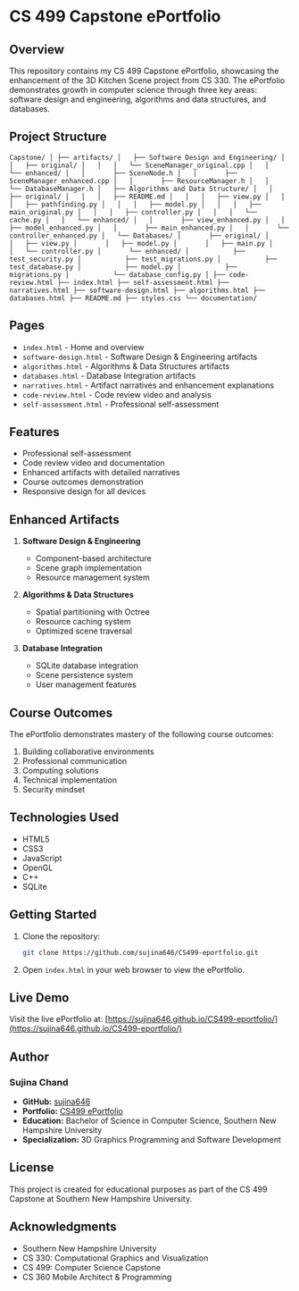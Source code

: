 # CS 499 Capstone ePortfolio

## Overview
This repository contains my CS 499 Capstone ePortfolio, showcasing the enhancement of the 3D Kitchen Scene project from CS 330. The ePortfolio demonstrates growth in computer science through three key areas: software design and engineering, algorithms and data structures, and databases.

## Project Structure
``
Capstone/
│
├── artifacts/
│   ├── Software Design and Engineering/
│   │   ├── original/
│   │   │   └── SceneManager_original.cpp
│   │   └── enhanced/
│   │       ├── SceneNode.h
│   │       ├── SceneManager_enhanced.cpp
│   │       ├── ResourceManager.h
│   │       └── DatabaseManager.h
│   ├── Algorithms and Data Structure/
│   │   ├── original/
│   │   │   ├── README.md
│   │   │   ├── view.py
│   │   │   ├── pathfinding.py
│   │   │   ├── model.py
│   │   │   ├── main_original.py
│   │   │   ├── controller.py
│   │   │   └── cache.py
│   │   └── enhanced/
│   │       ├── view_enhanced.py
│   │       ├── model_enhanced.py
│   │       ├── main_enhanced.py
│   │       └── controller_enhanced.py
│   └── Databases/
│       ├── original/
│       │   ├── view.py
│       │   ├── model.py
│       │   ├── main.py
│       │   └── controller.py
│       └── enhanced/
│           ├── test_security.py
│           ├── test_migrations.py
│           ├── test_database.py
│           ├── model.py
│           ├── migrations.py
│           └── database_config.py
│
├── code-review.html
├── index.html
├── self-assessment.html
├── narratives.html
├── software-design.html
├── algorithms.html
├── databases.html
├── README.md
├── styles.css
└── documentation/
``

## Pages

- `index.html` - Home and overview
- `software-design.html` - Software Design & Engineering artifacts
- `algorithms.html` - Algorithms & Data Structures artifacts
- `databases.html` - Database Integration artifacts
- `narratives.html` - Artifact narratives and enhancement explanations
- `code-review.html` - Code review video and analysis
- `self-assessment.html` - Professional self-assessment

## Features
- Professional self-assessment
- Code review video and documentation
- Enhanced artifacts with detailed narratives
- Course outcomes demonstration
- Responsive design for all devices

## Enhanced Artifacts
1. **Software Design & Engineering**
   - Component-based architecture
   - Scene graph implementation
   - Resource management system

2. **Algorithms & Data Structures**
   - Spatial partitioning with Octree
   - Resource caching system
   - Optimized scene traversal

3. **Database Integration**
   - SQLite database integration
   - Scene persistence system
   - User management features

## Course Outcomes
The ePortfolio demonstrates mastery of the following course outcomes:
1. Building collaborative environments
2. Professional communication
3. Computing solutions
4. Technical implementation
5. Security mindset

## Technologies Used
- HTML5
- CSS3
- JavaScript
- OpenGL
- C++
- SQLite

## Getting Started
1. Clone the repository:
   ```bash
   git clone https://github.com/sujina646/CS499-eportfolio.git
   ```
2. Open `index.html` in your web browser to view the ePortfolio.

## Live Demo
Visit the live ePortfolio at: [https://sujina646.github.io/CS499-eportfolio/](https://sujina646.github.io/CS499-eportfolio/)

## Author
### Sujina Chand
- **GitHub:** [sujina646](https://github.com/sujina646)
- **Portfolio:** [CS499 ePortfolio](https://sujina646.github.io/CS499-eportfolio/)
- **Education:** Bachelor of Science in Computer Science, Southern New Hampshire University
- **Specialization:** 3D Graphics Programming and Software Development

## License
This project is created for educational purposes as part of the CS 499 Capstone at Southern New Hampshire University.

## Acknowledgments
- Southern New Hampshire University
- CS 330: Computational Graphics and Visualization
- CS 499: Computer Science Capstone
- CS 360 Mobile Architect & Programming 
